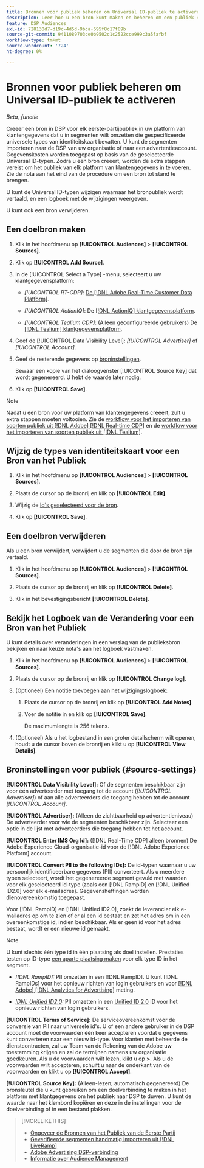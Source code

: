 ```yaml
---
title: Bronnen voor publiek beheren om Universal ID-publiek te activeren
description: Leer hoe u een bron kunt maken en beheren om een publiek van uw klantgegevensplatform te importeren en deze om te zetten in segmenten met universele id's.
feature: DSP Audiences
exl-id: 728130d7-d19c-4d5d-9bca-695f8c17f89b
source-git-commit: 9411089703ce0b9502c1c2522cce999c3a5fafbf
workflow-type: tm+mt
source-wordcount: '724'
ht-degree: 0%

---
```


# Bronnen voor publiek beheren om Universal ID-publiek te activeren

*Beta, functie*

Creeer een bron in DSP voor elk eerste-partijpubliek in uw platform van klantengegevens dat u in segmenten wilt omzetten die gespecificeerde universele types van identiteitskaart bevatten. U kunt de segmenten importeren naar de DSP van uw organisatie of naar een advertentieaccount. Gegevenskosten worden toegepast op basis van de geselecteerde Universal ID-typen. Zodra u een bron creeert, worden de extra stappen vereist om het publiek van elk platform van klantengegevens in te voeren. Zie de nota aan het eind van de procedure om een bron tot stand te brengen.

U kunt de Universal ID-typen wijzigen waarnaar het bronpubliek wordt vertaald, en een logboek met de wijzigingen weergeven.

U kunt ook een bron verwijderen.

## Een doelbron maken

<!-- Not sure about this

You can create one source for each combination of universal ID partner and data visibility level.

-->

1. Klik in het hoofdmenu op **[!UICONTROL Audiences]** > **[!UICONTROL Sources]**.

1. Klik op **[!UICONTROL Add Source]**.

1. In de [!UICONTROL Select a Type] -menu, selecteert u uw klantgegevensplatform:

   * *[!UICONTROL RT-CDP]*: [De [!DNL Adobe Real-Time Customer Data Platform]](source-about.md).

   * *[!UICONTROL ActionIQ]*: De [[!DNL ActionIQ] klantgegevensplatform](source-about.md).

   * *[!UICONTROL Tealium CDP]*: (Alleen geconfigureerde gebruikers) De [[!DNL Tealium] klantgegevensplatform](source-about.md).

1. Geef de [!UICONTROL Data Visibility Level]: *[!UICONTROL Advertiser]* of *[!UICONTROL Account]*.

1. Geef de resterende gegevens op [broninstellingen](#source-settings).

   Bewaar een kopie van het dialoogvenster [!UICONTROL Source Key] dat wordt gegenereerd. U hebt de waarde later nodig.

1. Klik op **[!UICONTROL Save]**.

>[!NOTE]
>
>Nadat u een bron voor uw platform van klantengegevens creeert, zult u extra stappen moeten voltooien. Zie de [workflow voor het importeren van soorten publiek uit [!DNL Adobe] [!DNL Real-time CDP]](source-adobe-rtcdp.md)<!-- the [activation workflow for [!DNL ActionIQ]](source-actioniq.md), --> en de [workflow voor het importeren van soorten publiek uit [!DNL Tealium]](source-tealium.md).

## Wijzig de types van identiteitskaart voor een Bron van het Publiek

<!-- Clarify this:
All changes to universal IDs translated from the source are applied after you save the the source record. For example, if a new ID is added, any hashed email addresses shared before making the changes aren't converted. Similarly, if an ID is removed, we don't delete any historical data from the segments shared through the source.

OR 

All changes to universal IDs translated from the source are applied after you save the the source record. For example, if you add a new ID type, then we convert hashed email addresses shared before making the changes to the new ID type. Similarly, if you remove an ID type, then we delete any historical IDs of that type from the segments shared through the source.

-->

1. Klik in het hoofdmenu op **[!UICONTROL Audiences]** > **[!UICONTROL Sources]**.

1. Plaats de cursor op de bronrij en klik op **[!UICONTROL Edit]**.

1. Wijzig de [Id&#39;s geselecteerd voor de bron](#source-settings).

1. Klik op **[!UICONTROL Save]**.

## Een doelbron verwijderen

Als u een bron verwijdert, verwijdert u de segmenten die door de bron zijn vertaald.<!-- Will performance data for the segment still be available in any types of reports?  If yes, which? -->

1. Klik in het hoofdmenu op **[!UICONTROL Audiences]** > **[!UICONTROL Sources]**.

1. Plaats de cursor op de bronrij en klik op **[!UICONTROL Delete]**.

1. Klik in het bevestigingsbericht **[!UICONTROL Delete]**.

## Bekijk het Logboek van de Verandering voor een Bron van het Publiek

U kunt details over veranderingen in een verslag van de publieksbron bekijken en naar keuze nota&#39;s aan het logboek vastmaken.

1. Klik in het hoofdmenu op **[!UICONTROL Audiences]** > **[!UICONTROL Sources]**.

1. Plaats de cursor op de bronrij en klik op **[!UICONTROL Change log]**.

1. (Optioneel) Een notitie toevoegen aan het wijzigingslogboek:

   1. Plaats de cursor op de bronrij en klik op **[!UICONTROL Add Notes]**.

   1. Voer de notitie in en klik op **[!UICONTROL Save]**.

      De maximumlengte is 256 tekens.

1. (Optioneel) Als u het logbestand in een groter detailscherm wilt openen, houdt u de cursor boven de bronrij en klikt u op **[!UICONTROL View Details]**.

## Broninstellingen voor publiek {#source-settings}

**[!UICONTROL Data Visibility Level]:** Of de segmenten beschikbaar zijn voor één adverteerder met toegang tot de account (*[!UICONTROL Advertiser]*) of aan alle adverteerders die toegang hebben tot de account *[!UICONTROL Account]*.

**[!UICONTROL Advertiser]:** (Alleen de zichtbaarheid op advertentieniveau) De adverteerder voor wie de segmenten beschikbaar zijn. Selecteer een optie in de lijst met adverteerders die toegang hebben tot het account.

**[!UICONTROL Enter IMS Org Id]:** ([!DNL Real-Time CDP] alleen bronnen) De Adobe Experience Cloud-organisatie-id voor de [!DNL Adobe Experience Platform] account.

**[!UICONTROL Convert PII to the following IDs]:** De id-typen waarnaar u uw persoonlijk identificeerbare gegevens (PII) converteert. Als u meerdere typen selecteert, wordt het gegenereerde segment gevuld met waarden voor elk geselecteerd id-type (zoals een [!DNL RampID] en [!DNL Unified ID2.0] voor elk e-mailadres). Gegevensheffingen worden dienovereenkomstig toegepast.

Voor [!DNL RampID] en [!DNL Unified ID2.0], zoekt de leverancier elk e-mailadres op om te zien of er al een id bestaat en zet het adres om in een overeenkomstige id, indien beschikbaar. Als er geen id voor het adres bestaat, wordt er een nieuwe id gemaakt.

>[!NOTE]
>
>U kunt slechts één type id in één plaatsing als doel instellen. Prestaties testen op ID-type [een aparte plaatsing maken](/help/dsp/campaign-management/placements/placement-create.md) voor elk type ID in het segment.

* *[!DNL RampID]:* PII omzetten in een [!DNL RampID]. U kunt [!DNL RampIDs] voor het opnieuw richten van login gebruikers en voor [[!DNL Adobe] [!DNL Analytics for Advertising]](/help/integrations/analytics/overview.md) meting.

* *[!DNL Unified ID2.0](Beta):* PII omzetten in een [Unified ID 2.0](https://unifiedid.com) ID voor het opnieuw richten van login gebruikers.

<!-- Later
* *[!DNL ID5] (Beta):* To convert PII to an [!DNL ID5] ID. You can use [!DNL ID5] IDs for retargeting logging-in users and for [[!DNL Adobe] [!DNL Analytics for Advertising]](/help/integrations/analytics/overview.md) measurement.

-->

**[!UICONTROL Terms of Service]:** De serviceovereenkomst voor de conversie van PII naar universele id&#39;s. U of een andere gebruiker in de DSP account moet de voorwaarden één keer accepteren voordat u gegevens kunt converteren naar een nieuw id-type. Voor klanten met beheerde de dienstcontracten, zal uw Team van de Rekening van de Adobe uw toestemming krijgen en zal de termijnen namens uw organisatie goedkeuren. Als u de voorwaarden wilt lezen, klikt u op **>**. Als u de voorwaarden wilt accepteren, schuift u naar de onderkant van de voorwaarden en klikt u op **[!UICONTROL Accept]**.

**[!UICONTROL Source Key]:** (Alleen-lezen; automatisch gegenereerd) De bronsleutel die u kunt gebruiken om een doelverbinding te maken in het platform met klantgegevens om het publiek naar DSP te duwen. U kunt de waarde naar het klembord kopiëren en deze in de instellingen voor de doelverbinding of in een bestand plakken.

>[!MORELIKETHIS]
>
>* [Ongeveer de Bronnen van het Publiek van de Eerste Partij](source-about.md)
>* [Geverifieerde segmenten handmatig importeren uit [!DNL LiveRamp]](/help/dsp/audiences/sources/source-import-liveramp-segments.md)
>* [Adobe Advertising DSP-verbinding](https://experienceleague.adobe.com/docs/experience-platform/destinations/catalog/advertising/adobe-advertising-cloud-connection.html)
>* [Informatie over Audience Management](/help/dsp/audiences/audience-about.md)
